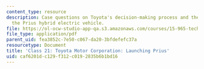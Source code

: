```yaml
---
content_type: resource
description: Case questions on Toyota's decision-making process and the launch of
  the Prius hybrid electric vehicle.
file: https://ol-ocw-studio-app-qa.s3.amazonaws.com/courses/15-965-technology-strategy-for-system-design-and-management-spring-2009/caf6201dc129f312c0192835b6b1bd16_MIT15_965S09_case21.pdf
file_type: application/pdf
parent_uid: fea3852c-7e50-c067-da20-3bfdefefc37a
resourcetype: Document
title: 'Class 21: Toyota Motor Corporation: Launching Prius'
uid: caf6201d-c129-f312-c019-2835b6b1bd16
---
```

